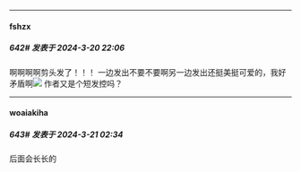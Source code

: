 ﻿
*****

####  fshzx  
##### 642#       发表于 2024-3-20 22:06

啊啊啊啊剪头发了！！！
一边发出不要不要啊另一边发出还挺美挺可爱的，我好矛盾啊<img src="https://static.saraba1st.com/image/smiley/face2017/211.gif" referrerpolicy="no-referrer">
作者又是个短发控吗？


*****

####  woaiakiha  
##### 643#       发表于 2024-3-21 02:34

后面会长长的

